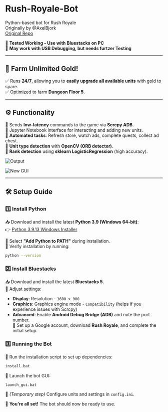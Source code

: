 # Rush-Royale-Bot
Python-based bot for Rush Royale  
Originally by @AxelBjork  
[Original Repo](https://github.com/AxelBjork/Rush-Royale-Bot)

🔹 **Tested Working - Use with Bluestacks on PC**  
🔹 **May work with USB Debugging, but needs furtzer Testing**  

---

## 🚀 Farm Unlimited Gold!
✅ Runs **24/7**, allowing you to **easily upgrade all available units** with gold to spare.  
✅ Optimized to farm **Dungeon Floor 5**.  

---

## ⚙️ Functionality  
🔹 Sends **low-latency** commands to the game via **Scrcpy ADB**.  
🔹 Jupyter Notebook interface for interacting and adding new units.  
🔹 **Automated tasks**: Refresh store, watch ads, complete quests, collect ad chest.  
🔹 **Unit type detection** with **OpenCV (ORB detector)**.  
🔹 **Rank detection** using **sklearn LogisticRegression** (high accuracy).  

![Output](https://user-images.githubusercontent.com/71280183/171181226-d680e7ca-729f-4c3d-8fc6-573736371dfb.png)  

![New GUI](https://user-images.githubusercontent.com/71280183/183141310-841b100a-2ddb-4f59-a6d9-4c7789ba72db.png)  

---

## 🛠 Setup Guide  

### 1️⃣ Install Python  
📥 Download and install the latest **Python 3.9 (Windows 64-bit)**:  
👉 [Python 3.9.13 Windows Installer](https://www.python.org/ftp/python/3.9.13/python-3.9.13-amd64.exe)  

🔹 Select **"Add Python to PATH"** during installation.  
🔹 Verify installation by running:  

```sh
python --version
```

### 2️⃣ Install Bluestacks  
📥 Download and install the latest **Bluestacks 5**.  
🔹 Adjust settings:
   - **Display**: Resolution - `1600 x 900`
   - **Graphics**: Graphics engine mode - `Compatibility` (helps if you experience issues with Scrcpy)
   - **Advanced**: Enable **Android Debug Bridge (ADB)** and note the port number.  
🔹 Set up a Google account, download **Rush Royale**, and complete the initial setup.

### 3️⃣ Running the Bot  
🔹 Run the installation script to set up dependencies:  

```sh
install.bat
```

🔹 Launch the bot GUI:  

```sh
launch_gui.bat
```

🔹 *(Temporary step)* Configure units and settings in `config.ini`.

🎉 **You're all set!** The bot should now be ready to use.
